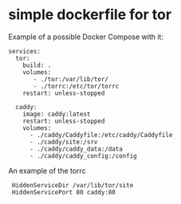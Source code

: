 # simple dockerfile for tor

Example of a possible Docker Compose with it:
````
services:
  tor:
    build: .
    volumes:
       - ./tor:/var/lib/tor/ 
       - ./torrc:/etc/tor/torrc
    restart: unless-stopped

  caddy:
    image: caddy:latest
    restart: unless-stopped
    volumes:
      - ./caddy/Caddyfile:/etc/caddy/Caddyfile
      - ./caddy/site:/srv
      - ./caddy/caddy_data:/data
      - ./caddy/caddy_config:/config
````

An example of the torrc
````
 HiddenServiceDir /var/lib/tor/site
 HiddenServicePort 80 caddy:80
````

